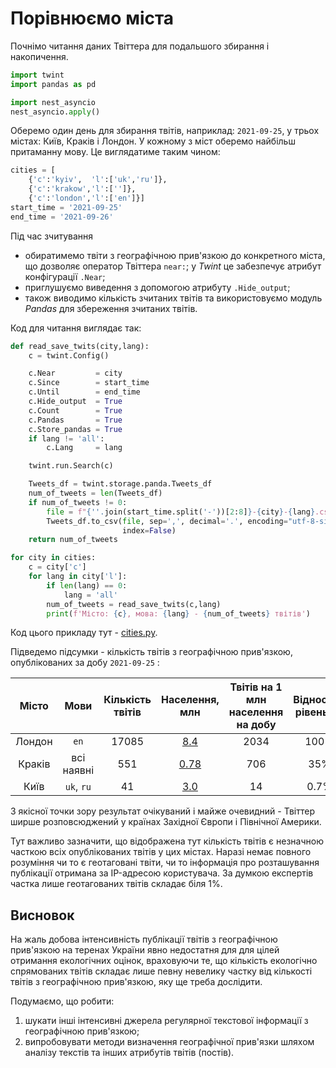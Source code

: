 # Порівнюємо міста

Почнімо читання даних Твіттера для подальшого збирання і накопичення.

```python
import twint
import pandas as pd

import nest_asyncio
nest_asyncio.apply()
```

Оберемо один день для збирання твітів, наприклад: `2021-09-25`, у трьох містах: Київ, Краків і Лондон. У кожному з міст оберемо найбільш притаманну мову. Це виглядатиме таким чином:

```python
cities = [
    {'c':'kyiv',  'l':['uk','ru']},
    {'c':'krakow','l':['']},
    {'c':'london','l':['en']}]
start_time = '2021-09-25'
end_time = '2021-09-26'
```

Під час зчитування 

- обиратимемо твіти з географічною прив'язкою до конкретного міста, що дозволяє оператор Твіттера `near:`; у *Twint* це забезпечує атрибут конфігурації `.Near`;
- приглушуємо виведення з допомогою атрибуту `.Hide_output`;
- також виводимо кількість зчитаних твітів та використовуємо модуль *Pandas* для збереження зчитаних твітів.

Код для читання виглядає так:

```python
def read_save_twits(city,lang):
    c = twint.Config()

    c.Near         = city
    c.Since        = start_time
    c.Until        = end_time
    c.Hide_output  = True
    c.Count        = True
    c.Pandas       = True
    c.Store_pandas = True
    if lang != 'all':
        c.Lang     = lang

    twint.run.Search(c)

    Tweets_df = twint.storage.panda.Tweets_df
    num_of_tweets = len(Tweets_df)
    if num_of_tweets != 0:
        file = f"{''.join(start_time.split('-'))[2:8]}-{city}-{lang}.csv" 
        Tweets_df.to_csv(file, sep=',', decimal='.', encoding="utf-8-sig",
                         index=False)
    return num_of_tweets

for city in cities:
    c = city['c']
    for lang in city['l']:
        if len(lang) == 0: 
            lang = 'all'
        num_of_tweets = read_save_twits(c,lang)
        print(f'Місто: {c}, мова: {lang} - {num_of_tweets} твітів')
```

Код цього прикладу тут - [cities.py](https://github.com/protw/airscape/blob/master/src/cities.py).

Підведемо підсумки - кількість твітів з географічною прив'язкою, опублікованих за добу  `2021-09-25` :

| Місто  |    Мови    | Кількість<br />твітів |                     Населення, <br />млн                     | Твітів на 1 млн <br />населення на добу | Відносний<br />рівень, % |
| :----: | :--------: | :-------------------: | :----------------------------------------------------------: | :-------------------------------------: | :----------------------: |
| Лондон |    `en`    |         17085         | [8.4](https://uk.wikipedia.org/wiki/%D0%A1%D0%BF%D0%B8%D1%81%D0%BE%D0%BA_%D0%BC%D1%96%D1%81%D1%82_%D0%B7%D0%B0_%D1%87%D0%B8%D1%81%D0%B5%D0%BB%D1%8C%D0%BD%D1%96%D1%81%D1%82%D1%8E_%D0%BD%D0%B0%D1%81%D0%B5%D0%BB%D0%B5%D0%BD%D0%BD%D1%8F) |                  2034                   |           100%           |
| Краків | всі наявні |          551          | [0.78](https://uk.wikipedia.org/wiki/%D0%9A%D1%80%D0%B0%D0%BA%D1%96%D0%B2) |                   706                   |           35%            |
|  Київ  | `uk`, `ru` |          41           | [3.0](https://uk.wikipedia.org/wiki/%D0%9D%D0%B0%D1%81%D0%B5%D0%BB%D0%B5%D0%BD%D0%BD%D1%8F_%D0%9A%D0%B8%D1%94%D0%B2%D0%B0) |                   14                    |           0.7%           |

З якісної точки зору результат очікуваний і майже очевидний - Твіттер ширше розповсюджений у країнах Західної Європи і Північної Америки.

Тут важливо зазначити, що відображена тут кількість твітів є незначною часткою всіх опублікованих твітів у цих містах. Наразі немає повного розуміння чи то є геотаговані твіти, чи то інформація про розташування публікації отримана за IP-адресою користувача. За думкою експертів частка лише геотагованих твітів складає біля 1%.

## Висновок

На жаль добова інтенсивність публікації твітів з географічною прив'язкою на теренах України явно недостатня для для цілей отримання екологічних оцінок, враховуючи те, що кількість екологічно спрямованих твітів складає лише певну невелику частку від кількості твітів з географічною прив'язкою, яку ще треба дослідити.

Подумаємо, що робити:

1. шукати інші інтенсивні джерела регулярної текстової інформації з географічною прив'язкою;
2. випробовувати методи визначення географічної прив'язки шляхом аналізу текстів та інших атрибутів твітів (постів).
